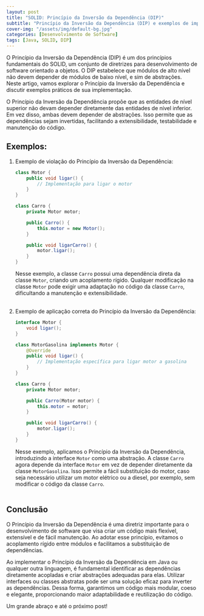 ```yaml
---
layout: post
title: "SOLID: Princípio da Inversão da Dependência (DIP)"
subtitle: "Princípio da Inversão da Dependência (DIP) e exemplos de implementação em Java"
cover-img: "/assets/img/default-bg.jpg"
categories: [Desenvolvimento de Software]
tags: [Java, SOLID, DIP]
---
```


O Princípio da Inversão da Dependência (DIP) é um dos princípios fundamentais do SOLID, um conjunto de diretrizes para desenvolvimento de software orientado a objetos. O DIP estabelece que módulos de alto nível não devem depender de módulos de baixo nível, e sim de abstrações. Neste artigo, vamos explorar o Princípio da Inversão da Dependência e discutir exemplos práticos de sua implementação.

O Princípio da Inversão da Dependência propõe que as entidades de nível superior não devam depender diretamente das entidades de nível inferior. Em vez disso, ambas devem depender de abstrações. Isso permite que as dependências sejam invertidas, facilitando a extensibilidade, testabilidade e manutenção do código.

## Exemplos:

1. Exemplo de violação do Princípio da Inversão da Dependência:

    ```java
    class Motor {
        public void ligar() {
            // Implementação para ligar o motor
        }
    }
    
    class Carro {
        private Motor motor;
    
        public Carro() {
            this.motor = new Motor();
        }
    
        public void ligarCarro() {
            motor.ligar();
        }
    }
    ```
    
    Nesse exemplo, a classe `Carro` possui uma dependência direta da classe `Motor`, criando um acoplamento rígido. Qualquer modificação na classe `Motor` pode exigir uma adaptação no código da classe `Carro`, dificultando a manutenção e extensibilidade.<br><br>

2. Exemplo de aplicação correta do Princípio da Inversão da Dependência:

    ```java
    interface Motor {
        void ligar();
    }
    
    class MotorGasolina implements Motor {
        @Override
        public void ligar() {
            // Implementação específica para ligar motor a gasolina
        }
    }
    
    class Carro {
        private Motor motor;
    
        public Carro(Motor motor) {
            this.motor = motor;
        }
    
        public void ligarCarro() {
            motor.ligar();
        }
    }
    ```
    
   Nesse exemplo, aplicamos o Princípio da Inversão da Dependência, introduzindo a interface `Motor` como uma abstração. A classe `Carro` agora depende da interface `Motor` em vez de depender diretamente da classe `MotorGasolina`. Isso permite a fácil substituição do motor, caso seja necessário utilizar um motor elétrico ou a diesel, por exemplo, sem modificar o código da classe `Carro`.<br><br>

## Conclusão

O Princípio da Inversão da Dependência é uma diretriz importante para o desenvolvimento de software que visa criar um código mais flexível, extensível e de fácil manutenção. Ao adotar esse princípio, evitamos o acoplamento rígido entre módulos e facilitamos a substituição de dependências.

Ao implementar o Princípio da Inversão da Dependência em Java ou qualquer outra linguagem, é fundamental identificar as dependências diretamente acopladas e criar abstrações adequadas para elas. Utilizar interfaces ou classes abstratas pode ser uma solução eficaz para inverter as dependências. Dessa forma, garantimos um código mais modular, coeso e elegante, proporcionando maior adaptabilidade e reutilização do código.

Um grande abraço e até o próximo post!
